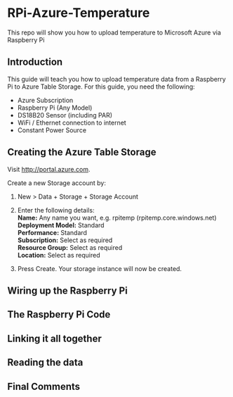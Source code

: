 # RPi-Azure-Temperature
This repo will show you how to upload temperature to Microsoft Azure via Raspberry Pi

## Introduction

This guide will teach you how to upload temperature data from a Raspberry Pi to Azure Table Storage. For this guide, you need the following:

- Azure Subscription
- Raspberry Pi (Any Model)
- DS18B20 Sensor (including PAR)
- WiFi / Ethernet connection to internet
- Constant Power Source

## Creating the Azure Table Storage

Visit http://portal.azure.com.

Create a new Storage account by:  
1) New > Data + Storage + Storage Account  
2) Enter the following details:    
**Name:** Any name you want, e.g. rpitemp (rpitemp.core.windows.net)  
**Deployment Model:** Standard  
**Performance:** Standard  
**Subscription:** Select as required  
**Resource Group:** Select as required  
**Location:** Select as required  

3) Press Create. Your storage instance will now be created.  

## Wiring up the Raspberry Pi

## The Raspberry Pi Code

## Linking it all together

## Reading the data

## Final Comments
